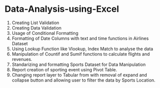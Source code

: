 # Data-Analysis-using-Excel

1.	Creating List Validation
2.	Creating Data Validation
3.	Usage of Conditional Formatting
4.	Formatting of Date Columns with text and time functions in Airlines Dataset
5.	Using Lookup Function like Vlookup, Index Match to analyse the data
6.	Manipulation of Countif and Sumif functions to calculate flights and revenues.
7.	Standarizing and formatting Sports Dataset for Data Manipulation
8.	Report creation of sporting event using Pivot Table.
9.	Changing report layer to Tabular from with removal of expand and collapse button and allowing user to filter the data by Sports Location.
